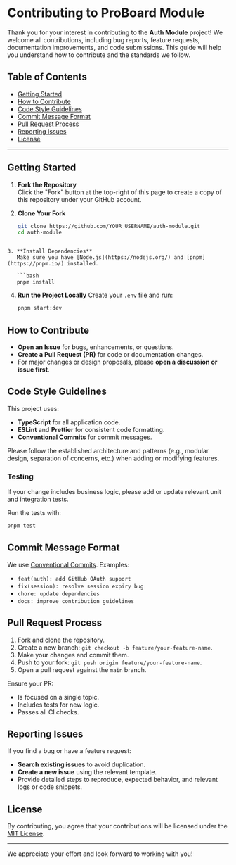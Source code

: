 # Contributing to ProBoard Module

Thank you for your interest in contributing to the **Auth Module** project! We welcome all contributions, including bug reports, feature requests, documentation improvements, and code submissions.
This guide will help you understand how to contribute and the standards we follow.

## Table of Contents
- [Getting Started](#getting-started)
- [How to Contribute](#how-to-contribute)
- [Code Style Guidelines](#code-style-guidelines)
- [Commit Message Format](#commit-message-format)
- [Pull Request Process](#pull-request-process)
- [Reporting Issues](#reporting-issues)
- [License](#license)
---

## Getting Started

1. **Fork the Repository**  
   Click the "Fork" button at the top-right of this page to create a copy of this repository under your GitHub account.

2. **Clone Your Fork**  
   ```bash
   git clone https://github.com/YOUR_USERNAME/auth-module.git
   cd auth-module
```

3. **Install Dependencies**
   Make sure you have [Node.js](https://nodejs.org/) and [pnpm](https://pnpm.io/) installed.

   ```bash
   pnpm install
   ```

4. **Run the Project Locally**
   Create your `.env` file and run:

   ```bash
   pnpm start:dev
   ```

## How to Contribute

* **Open an Issue** for bugs, enhancements, or questions.
* **Create a Pull Request (PR)** for code or documentation changes.
* For major changes or design proposals, please **open a discussion or issue first**.

## Code Style Guidelines

This project uses:

* **TypeScript** for all application code.
* **ESLint** and **Prettier** for consistent code formatting.
* **Conventional Commits** for commit messages.

Please follow the established architecture and patterns (e.g., modular design, separation of concerns, etc.) when adding or modifying features.

### Testing

If your change includes business logic, please add or update relevant unit and integration tests.

Run the tests with:

```bash
pnpm test
```

## Commit Message Format

We use [Conventional Commits](https://www.conventionalcommits.org/en/v1.0.0/). Examples:

* `feat(auth): add GitHub OAuth support`
* `fix(session): resolve session expiry bug`
* `chore: update dependencies`
* `docs: improve contribution guidelines`

## Pull Request Process

1. Fork and clone the repository.
2. Create a new branch: `git checkout -b feature/your-feature-name`.
3. Make your changes and commit them.
4. Push to your fork: `git push origin feature/your-feature-name`.
5. Open a pull request against the `main` branch.

Ensure your PR:

* Is focused on a single topic.
* Includes tests for new logic.
* Passes all CI checks.


## Reporting Issues

If you find a bug or have a feature request:

* **Search existing issues** to avoid duplication.
* **Create a new issue** using the relevant template.
* Provide detailed steps to reproduce, expected behavior, and relevant logs or code snippets.

## License

By contributing, you agree that your contributions will be licensed under the [MIT License](LICENSE).

---

We appreciate your effort and look forward to working with you!


